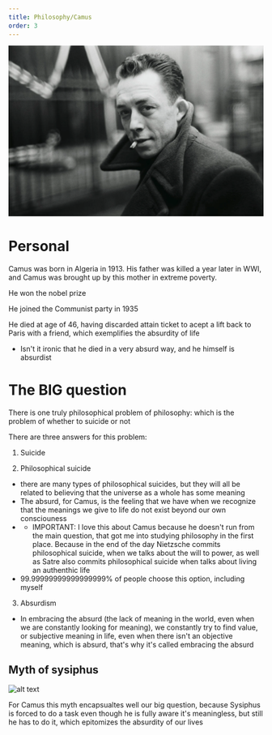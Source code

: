 ```yaml
---
title: Philosophy/Camus
order: 3
---
```


![alt text](image.png)

# Personal 

Camus was born in Algeria in 1913. His father was killed a year later in WWI, and Camus was brought up by this mother in extreme poverty.

He won the nobel prize

He joined the Communist party in 1935

He died at age of 46, having discarded attain ticket to acept a lift back to Paris with a friend, which exemplifies the absurdity of life
- Isn't it ironic that he died in a very absurd way, and he himself is absurdist

# The BIG question

There is one truly philosophical problem of philosophy: which is the problem of whether to suicide or not

There are three answers for this problem:

1) Suicide

2) Philosophical suicide
- there are many types of philosophical suicides, but they will all be related to believing that the universe as a whole has some meaning
- The absurd, for Camus, is the feeling that we have when we recognize that the meanings we give to life do not exist beyond our own consciouness
- - IMPORTANT: I love this about Camus because he doesn't run from the main question, that got me into studying philosophy in the first place. Because in the end of the day Nietzsche commits philosophical suicide, when we talks about the will to power, as well as Satre also commits philosophical suicide when talks about living an authenthic life
- 99.99999999999999999% of people choose this option, including myself
3) Absurdism
- In embracing the absurd (the lack of meaning in the world, even when we are constantly looking for meaning), we constantly try to find value, or subjective meaning in life, even when there isn't an objective meaning, which is absurd, that's why it's called embracing the absurd

## Myth of sysiphus

![alt text](image-1.png)

For Camus this myth encapsualtes well our big question, because Sysiphus is forced to do a task even though he is fully aware it's meaningless, but still he has to do it, which epitomizes the absurdity of our lives